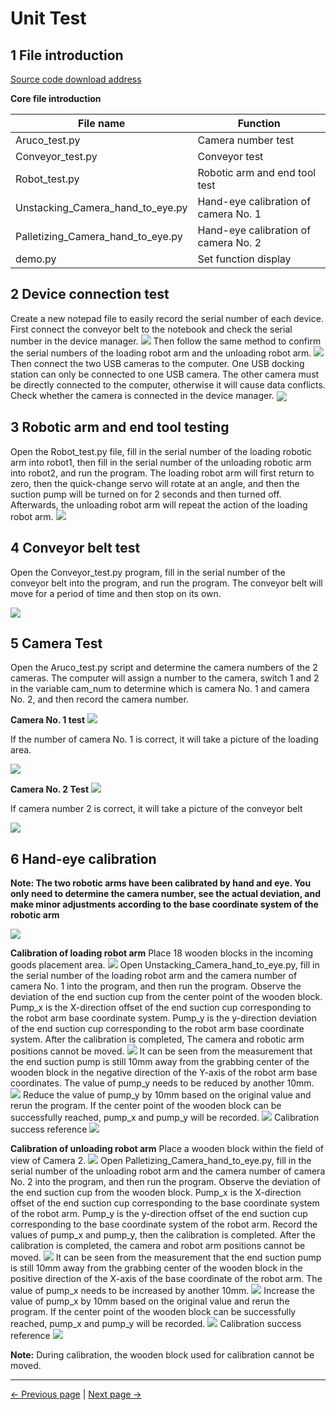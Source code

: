 # Unit Test
## 1 File introduction
[Source code download address](https://github.com/elephantrobotics/UltraArm_P340_Sorting_Kit_docs/tree/ultraarm_sorting_kit_gitbook-en)

**Core file introduction**

|File name|Function|
|---|---|
|Aruco_test.py|Camera number test|
|Conveyor_test.py|Conveyor test|
|Robot_test.py|Robotic arm and end tool test|
|Unstacking_Camera_hand_to_eye.py|Hand-eye calibration of camera No. 1|
|Palletizing_Camera_hand_to_eye.py|Hand-eye calibration of camera No. 2|
|demo.py|Set function display|

## 2 Device connection test
Create a new notepad file to easily record the serial number of each device. First connect the conveyor belt to the notebook and check the serial number in the device manager.
![](../resourse/update/txt-en.png)
Then follow the same method to confirm the serial numbers of the loading robot arm and the unloading robot arm.
![](../resourse/update/txt2-en.png)
Then connect the two USB cameras to the computer. One USB docking station can only be connected to one USB camera. The other camera must be directly connected to the computer, otherwise it will cause data conflicts. Check whether the camera is connected in the device manager.
<img src =../resourse/10.png align = "center">

## 3 Robotic arm and end tool testing
Open the Robot_test.py file, fill in the serial number of the loading robotic arm into robot1, then fill in the serial number of the unloading robotic arm into robot2, and run the program. The loading robot arm will first return to zero, then the quick-change servo will rotate at an angle, and then the suction pump will be turned on for 2 seconds and then turned off. Afterwards, the unloading robot arm will repeat the action of the loading robot arm.
![](../resourse/update/check_robot.png)


## 4 Conveyor belt test
Open the Conveyor_test.py program, fill in the serial number of the conveyor belt into the program, and run the program. The conveyor belt will move for a period of time and then stop on its own.

![](../resourse/update/chuansongdai.png)

## 5 Camera Test
Open the Aruco_test.py script and determine the camera numbers of the 2 cameras. The computer will assign a number to the camera, switch 1 and 2 in the variable cam_num to determine which is camera No. 1 and camera No. 2, and then record the camera number.

**Camera No. 1 test**
![](../resourse/update/bianhao1.png)

If the number of camera No. 1 is correct, it will take a picture of the loading area.

<img src =../resourse/15.png align = "center">

**Camera No. 2 Test**
![](../resourse/update/bianhao2.png)

If camera number 2 is correct, it will take a picture of the conveyor belt
<!-- <img src =../resourse/16.png align = "center"> -->
![](../resourse/update/maduoxinagj.png)

## 6 Hand-eye calibration
**Note: The two robotic arms have been calibrated by hand and eye. You only need to determine the camera number, see the actual deviation, and make minor adjustments according to the base coordinate system of the robotic arm**

<img src =../resourse/sorting_kit/zb.png align = "center">

**Calibration of loading robot arm**
Place 18 wooden blocks in the incoming goods placement area.
![](../resourse/update/3.png)
Open Unstacking_Camera_hand_to_eye.py, fill in the serial number of the loading robot arm and the camera number of camera No. 1 into the program, and then run the program. Observe the deviation of the end suction cup from the center point of the wooden block. Pump_x is the X-direction offset of the end suction cup corresponding to the robot arm base coordinate system. Pump_y is the y-direction deviation of the end suction cup corresponding to the robot arm base coordinate system. After the calibration is completed, The camera and robotic arm positions cannot be moved.
![](../resourse/update/cal1.png)
It can be seen from the measurement that the end suction pump is still 10mm away from the grabbing center of the wooden block in the negative direction of the Y-axis of the robot arm base coordinates. The value of pump_y needs to be reduced by another 10mm.
![](../resourse/update/biaoding1.png)
Reduce the value of pump_y by 10mm based on the original value and rerun the program. If the center point of the wooden block can be successfully reached, pump_x and pump_y will be recorded.
![](../resourse/update/jilu1.png)
Calibration success reference
![](../resourse/update/biaoding2.jpg)


**Calibration of unloading robot arm**
Place a wooden block within the field of view of Camera 2.
![](../resourse/update/2.jpg)
Open Palletizing_Camera_hand_to_eye.py, fill in the serial number of the unloading robot arm and the camera number of camera No. 2 into the program, and then run the program. Observe the deviation of the end suction cup from the wooden block. Pump_x is the X-direction offset of the end suction cup corresponding to the base coordinate system of the robot arm. Pump_y is the y-direction offset of the end suction cup corresponding to the base coordinate system of the robot arm. Record the values of pump_x and pump_y, then the calibration is completed. After the calibration is completed, the camera and robot arm positions cannot be moved.
![](../resourse/update/cal2.png)
It can be seen from the measurement that the end suction pump is still 10mm away from the grabbing center of the wooden block in the positive direction of the X-axis of the base coordinate of the robot arm. The value of pump_x needs to be increased by another 10mm.
![](../resourse/update/biaoding3.png)
Increase the value of pump_x by 10mm based on the original value and rerun the program. If the center point of the wooden block can be successfully reached, pump_x and pump_y will be recorded.
![](../resourse/update/jilu2.png)
Calibration success reference
![](../resourse/update/biaoding4.jpg)

**Note:** During calibration, the wooden block used for calibration cannot be moved.

---
[← Previous page](./2.3-Softwareinstallation.MD) | [Next page → ](./2.5-CompleteRun.md)